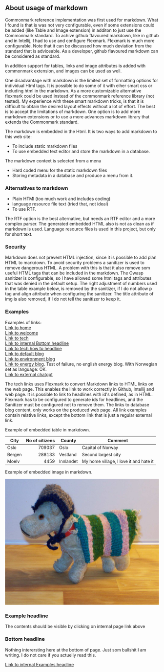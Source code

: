 ## About usage of markdown

Commonmark reference implementation was first used for markdown. What I 
found is that is was not very configurable, even if some extensions could be 
added (like Table and Image extension) in additon to just use the Commonmark 
standard.
To achive github flavoured markdown, like in github and in Intellij, I had to 
use and configure Flexmark. Flexmark is much more configurable. Note that it 
can be discussed how much deviation from the standard that is adviceable. As 
a developer, github flavoured markdown can be considered as standard.

In addition support for tables, links and image
attributes is added with commonmark extension, and images can be used as well.

One disadvantage with markdown is the limited set of formatting options for
individual Html tags. It is possible to do some of it
with eiher smart css or including html in the markdown.
As a more customizable alternative flexmark could be used instead
of the commonmark reference library (not tested).
My experience with these smart markdown tricks, is that it is difficult to
obtain
the desired layout effects without a lot of effort. The best is to accept the
limitations of markdown. One option is to add more markdown extensions or to use
a
more advances markdown library that extends the Commonmark standard.

The markdown is embedded in the Html. It is two ways to add markdown to this web
site:

- To include static markdown files
- To use embedded text editor and store the markdown in a database.

The markdown context is selected from a menu

- Hard coded menu for the static markdown files
- Storing metadata in a database and produce a menu from it.

### Alternatives to markdown

- Plain HTMl (too much work and includes coding)
- language resource file text (tried that, not ideal)
- To use RTF.

The RTF option is the best alternative, but needs an RTF editor and a more
complex parser.
The generated embedded HTML also is not as clean as if markdown is used.
Language resource files
is used in this project, but only for short text.

### Security

Markdown does not prevent HTML injection, since it is possible to add plan HTML
to markdown. To avoid security problems
a sanitizer is used to remove dangerous HTML. A problem with this is that it
also remove som useful
HTML tags that can be included in the markdown. The Owasp sanitizer is
configurable, so I have allowed some html tags
and attributes that was denied in the default setup. The right adjustment of
numbers used in the table example below,
is removed by the sanitizer, if I do not allow p tag and align attribute when
configuring the sanitizer.
The title attribute of img is also removed, if I do not tell the sanitizer to
keep it.

### Examples

Examples of links:  
[Link to home](../home_en.md)  
[Link to welcome](../welcome_en.md)  
[Link to tech](tech.md)  
[Link to internal Bottom headline](#bottom-headline)  
[Link to tech how to headline](tech.md#how-to-make-a-text-based-website-without-coding-html)  
[Link to default blog](../blogs)  
[Link to environment blog](../blogs/env)  
[Link to energy blog](../blogs/energy). Test of failure, no english energy blog.  With Norwegian set as language: OK.  
[Link to external chatgpt](https://openai.com/blog/chatgpt)

The tech links uses Flexmark to convert Markdown links to HTML links on the web page.
This enables the link to work correctly in Github, Intellij and web page.
It is possible to link to headlines with id's defined, as in HTML.
Flexmark has to be configured to generate ids for headlines,
and the Sanitizer must be configured not to remove them.
The links to database blog content, only works on the produced web page.
All link examples contain relative links, except the bottom link that is just a regular external link.

Example of embedded table in markdown.

| City   |              No of citizens | County    | Comment                                |
|--------|---------------------------:|-----------|----------------------------------------|
| Oslo   |                      709037 | Oslo      | Capital of Norway                      | 
| Bergen |                      288133 | Vestland  | Second largest city                    | 
| Moelv  |                        4459 | Innlandet | My home village, I love it and hate it |

Example of embedded image in markdown.

![PerSeter](../../images/pas.jpg "Per Seter")

### Example headline 

The contents should be visible by clicking on internal page link above

### Bottom headline

Nothing interersting here at the bottom of page. Just som bullshit I am writing.
I do not care if you actuelly read this.

[Link to internal Examples headline](#examples)  


